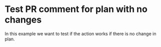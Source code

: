 # Test PR comment for plan with no changes

In this example we want to test if the action works if there is no change in plan.
